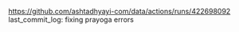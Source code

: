 https://github.com/ashtadhyayi-com/data/actions/runs/422698092
last_commit_log: fixing prayoga errors